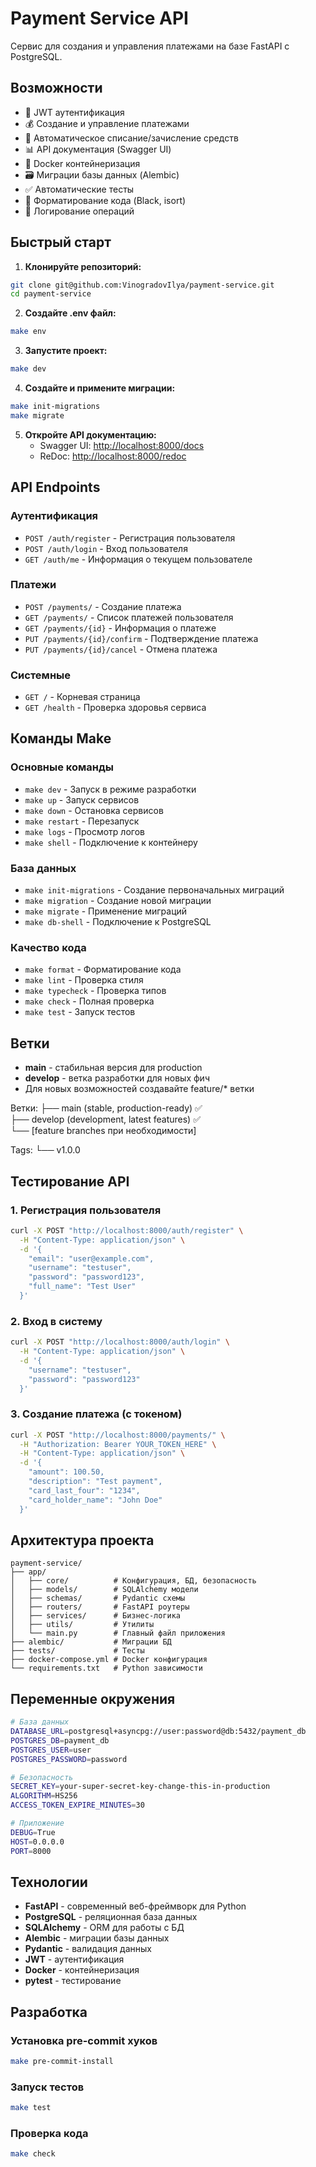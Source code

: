 # Payment Service API

Сервис для создания и управления платежами на базе FastAPI с PostgreSQL.

## Возможности

- 🔐 JWT аутентификация
- 💰 Создание и управление платежами
- 🏦 Автоматическое списание/зачисление средств
- 📊 API документация (Swagger UI)
- 🐳 Docker контейнеризация
- 🗃️ Миграции базы данных (Alembic)
- ✅ Автоматические тесты
- 🎨 Форматирование кода (Black, isort)
- 📝 Логирование операций

## Быстрый старт

1. **Клонируйте репозиторий:**

```bash
git clone git@github.com:VinogradovIlya/payment-service.git
cd payment-service
```

2. **Создайте .env файл:**

```bash
make env
```

3. **Запустите проект:**

```bash
make dev
```

4. **Создайте и примените миграции:**

```bash
make init-migrations
make migrate
```

5. **Откройте API документацию:**
   - Swagger UI: <http://localhost:8000/docs>
   - ReDoc: <http://localhost:8000/redoc>

## API Endpoints

### Аутентификация

- `POST /auth/register` - Регистрация пользователя
- `POST /auth/login` - Вход пользователя
- `GET /auth/me` - Информация о текущем пользователе

### Платежи

- `POST /payments/` - Создание платежа
- `GET /payments/` - Список платежей пользователя
- `GET /payments/{id}` - Информация о платеже
- `PUT /payments/{id}/confirm` - Подтверждение платежа
- `PUT /payments/{id}/cancel` - Отмена платежа

### Системные

- `GET /` - Корневая страница
- `GET /health` - Проверка здоровья сервиса

## Команды Make

### Основные команды

- `make dev` - Запуск в режиме разработки
- `make up` - Запуск сервисов
- `make down` - Остановка сервисов
- `make restart` - Перезапуск
- `make logs` - Просмотр логов
- `make shell` - Подключение к контейнеру

### База данных

- `make init-migrations` - Создание первоначальных миграций
- `make migration` - Создание новой миграции
- `make migrate` - Применение миграций
- `make db-shell` - Подключение к PostgreSQL

### Качество кода

- `make format` - Форматирование кода
- `make lint` - Проверка стиля
- `make typecheck` - Проверка типов
- `make check` - Полная проверка
- `make test` - Запуск тестов

## Ветки

- **main** - стабильная версия для production
- **develop** - ветка разработки для новых фич
- Для новых возможностей создавайте feature/* ветки

Ветки:
├── main (stable, production-ready) ✅  
├── develop (development, latest features) ✅  
└── [feature branches при необходимости]  

Tags:
└── v1.0.0

## Тестирование API

### 1. Регистрация пользователя

```bash
curl -X POST "http://localhost:8000/auth/register" \
  -H "Content-Type: application/json" \
  -d '{
    "email": "user@example.com",
    "username": "testuser",
    "password": "password123",
    "full_name": "Test User"
  }'
```

### 2. Вход в систему

```bash
curl -X POST "http://localhost:8000/auth/login" \
  -H "Content-Type: application/json" \
  -d '{
    "username": "testuser",
    "password": "password123"
  }'
```

### 3. Создание платежа (с токеном)

```bash
curl -X POST "http://localhost:8000/payments/" \
  -H "Authorization: Bearer YOUR_TOKEN_HERE" \
  -H "Content-Type: application/json" \
  -d '{
    "amount": 100.50,
    "description": "Test payment",
    "card_last_four": "1234",
    "card_holder_name": "John Doe"
  }'
```

## Архитектура проекта

```
payment-service/
├── app/
│   ├── core/          # Конфигурация, БД, безопасность
│   ├── models/        # SQLAlchemy модели
│   ├── schemas/       # Pydantic схемы
│   ├── routers/       # FastAPI роутеры
│   ├── services/      # Бизнес-логика
│   ├── utils/         # Утилиты
│   └── main.py        # Главный файл приложения
├── alembic/           # Миграции БД
├── tests/             # Тесты
├── docker-compose.yml # Docker конфигурация
└── requirements.txt   # Python зависимости
```

## Переменные окружения

```bash
# База данных
DATABASE_URL=postgresql+asyncpg://user:password@db:5432/payment_db
POSTGRES_DB=payment_db
POSTGRES_USER=user
POSTGRES_PASSWORD=password

# Безопасность
SECRET_KEY=your-super-secret-key-change-this-in-production
ALGORITHM=HS256
ACCESS_TOKEN_EXPIRE_MINUTES=30

# Приложение
DEBUG=True
HOST=0.0.0.0
PORT=8000
```

## Технологии

- **FastAPI** - современный веб-фреймворк для Python
- **PostgreSQL** - реляционная база данных
- **SQLAlchemy** - ORM для работы с БД
- **Alembic** - миграции базы данных
- **Pydantic** - валидация данных
- **JWT** - аутентификация
- **Docker** - контейнеризация
- **pytest** - тестирование

## Разработка

### Установка pre-commit хуков

```bash
make pre-commit-install
```

### Запуск тестов

```bash
make test
```

### Проверка кода

```bash
make check
```
